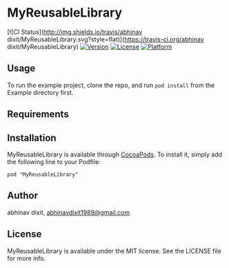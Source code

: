 # MyReusableLibrary

[![CI Status](http://img.shields.io/travis/abhinav dixit/MyReusableLibrary.svg?style=flat)](https://travis-ci.org/abhinav dixit/MyReusableLibrary)
[![Version](https://img.shields.io/cocoapods/v/MyReusableLibrary.svg?style=flat)](http://cocoadocs.org/docsets/MyReusableLibrary)
[![License](https://img.shields.io/cocoapods/l/MyReusableLibrary.svg?style=flat)](http://cocoadocs.org/docsets/MyReusableLibrary)
[![Platform](https://img.shields.io/cocoapods/p/MyReusableLibrary.svg?style=flat)](http://cocoadocs.org/docsets/MyReusableLibrary)

## Usage

To run the example project, clone the repo, and run `pod install` from the Example directory first.

## Requirements

## Installation

MyReusableLibrary is available through [CocoaPods](http://cocoapods.org). To install
it, simply add the following line to your Podfile:

    pod "MyReusableLibrary"

## Author

abhinav dixit, abhinavdixit1989@gmail.com

## License

MyReusableLibrary is available under the MIT license. See the LICENSE file for more info.

